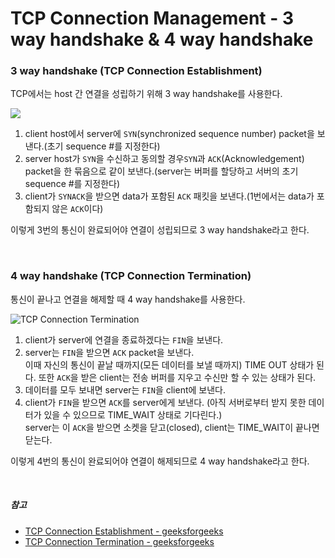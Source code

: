 # TCP Connection Management -  3 way handshake & 4 way handshake

### 3 way handshake (TCP Connection Establishment)
TCP에서는 host 간 연결을 성립하기 위해 3 way handshake를 사용한다.

![](https://media.geeksforgeeks.org/wp-content/uploads/TCP-connection-1.png)

1. client host에서 server에 `SYN`(synchronized sequence number) packet을 보낸다.(초기 sequence #를 지정한다)
2. server host가 `SYN`을 수신하고 동의할 경우`SYN`과 `ACK`(Acknowledgement) packet을 한 묶음으로 같이 보낸다.(server는 버퍼를 할당하고 서버의 초기 sequence #를 지정한다)
3. client가 `SYNACK`을 받으면 data가 포함된 `ACK` 패킷을 보낸다.(1번에서는 data가 포함되지 않은 `ACK`이다)

이렇게 3번의 통신이 완료되어야 연결이 성립되므로 3 way handshake라고 한다.

<br/>

### 4 way handshake (TCP Connection Termination)
통신이 끝나고 연결을 해제할 때 4 way handshake를 사용한다.

![TCP Connection Termination](https://media.geeksforgeeks.org/wp-content/uploads/CN.png)

1. client가 server에 연결을 종료하겠다는 `FIN`을 보낸다.
2. server는 `FIN`을 받으면 `ACK` packet을 보낸다.<br/>
이때 자신의 통신이 끝날 때까지(모든 데이터를 보낼 때까지) TIME OUT 상태가 된다. 또한 `ACK`을 받은 client는 전송 버퍼를 지우고 수신만 할 수 있는 상태가 된다.
3. 데이터를 모두 보내면 server는 `FIN`을 client에 보낸다.
4. client가 `FIN`을 받으면 `ACK`를 server에게 보낸다. (아직 서버로부터 받지 못한 데이터가 있을 수 있으므로 TIME_WAIT 상태로 기다린다.)<br/>
server는 이 `ACK`을 받으면 소켓을 닫고(closed), client는 TIME_WAIT이 끝나면 닫는다.

이렇게 4번의 통신이 완료되어야 연결이 해제되므로  4 way handshake라고 한다.

<br/>

##### 참고
- [TCP Connection Establishment - geeksforgeeks](https://www.geeksforgeeks.org/computer-network-tcp-3-way-handshake-process/)
- [TCP Connection Termination - geeksforgeeks](https://www.geeksforgeeks.org/tcp-connection-termination/)
